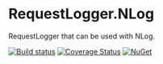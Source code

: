 # RequestLogger.NLog

RequestLogger that can be used with NLog.

[![Build status](https://ci.appveyor.com/api/projects/status/u9c8cuaejk4921qs/branch/master?svg=true)](https://ci.appveyor.com/project/mrstebo/requestlogger-nlog/branch/master)
[![Coverage Status](https://coveralls.io/repos/github/ekmsystems/RequestLogger.NLog/badge.svg?branch=master)](https://coveralls.io/github/ekmsystems/RequestLogger.NLog?branch=master)
[![NuGet](https://img.shields.io/nuget/v/RequestLogger.NLog.svg)](https://www.nuget.org/packages/RequestLogger.NLog/)
